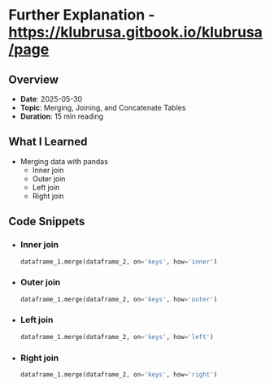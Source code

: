 # Further Explanation - https://klubrusa.gitbook.io/klubrusa/page

## Overview
- **Date**: 2025-05-30
- **Topic**: Merging, Joining, and Concatenate Tables
- **Duration**: 15 min reading

## What I Learned
- Merging data with pandas
  - Inner join
  - Outer join
  - Left join
  - Right join

## Code Snippets
- ### Inner join
  ```python
  dataframe_1.merge(dataframe_2, on='keys', how='inner')
  ```
- ### Outer join
  ```python
  dataframe_1.merge(dataframe_2, on='keys', how='outer')
  ```
- ### Left join
  ```python
  dataframe_1.merge(dataframe_2, on='keys', how='left')
  ```
- ### Right join
  ```python
  dataframe_1.merge(dataframe_2, on='keys', how='right')
  ```

  

